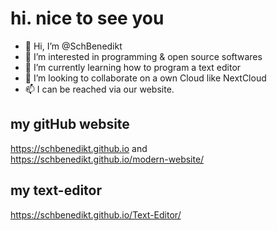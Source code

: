# hi. nice to see you
- 👋 Hi, I’m @SchBenedikt
- 👀 I’m interested in programming & open source softwares
- 🌱 I’m currently learning how to program a text editor
- 💞️ I’m looking to collaborate on a own Cloud like NextCloud
- 📫 I can be reached via our website.

<!---
SchBenedikt/SchBenedikt is a ✨ special ✨ repository because its `README.md` (this file) appears on your GitHub profile.
You can click the Preview link to take a look at your changes.
--->
## my gitHub website
https://schbenedikt.github.io and <br>
https://schbenedikt.github.io/modern-website/

## my text-editor
https://schbenedikt.github.io/Text-Editor/

